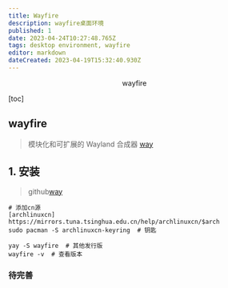 ```yaml
---
title: Wayfire
description: wayfire桌面环境
published: 1
date: 2023-04-24T10:27:48.765Z
tags: desktop environment, wayfire
editor: markdown
dateCreated: 2023-04-19T15:32:40.930Z
---
```


<center>wayfire</center>



[toc]



## wayfire

>模块化和可扩展的 Wayland 合成器 [way](https://wayfire.org/)



## 1. 安装

> github[way](https://github.com/WayfireWM/wayfire)

```shell
# 添加cn源
[archlinuxcn]
https://mirrors.tuna.tsinghua.edu.cn/help/archlinuxcn/$arch
sudo pacman -S archlinuxcn-keyring  # 钥匙

yay -S wayfire  # 其他发行版
wayfire -v  # 查看版本
```



### 待完善





